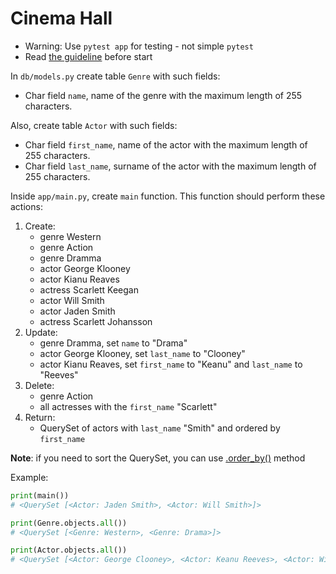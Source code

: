 # Cinema Hall

- Warning: Use `pytest app` for testing - not simple `pytest`
- Read [the guideline](https://github.com/mate-academy/py-task-guideline/blob/main/README.md) before start

In `db/models.py` create table `Genre` with such fields:
- Char field `name`, name of the genre with the maximum length of 255 
characters.

Also, create table `Actor` with such fields:
- Char field `first_name`, name of the actor with the maximum length of 255 
characters.
- Char field `last_name`, surname of the actor with the maximum length of 255 
characters.

Inside `app/main.py`, create `main` function.
This function should perform these actions:
1. Create:
   - genre Western
   - genre Action
   - genre Dramma
   - actor George Klooney
   - actor Kianu Reaves
   - actress Scarlett Keegan
   - actor Will Smith
   - actor Jaden Smith
   - actress Scarlett Johansson
2. Update:
   - genre Dramma, set `name` to "Drama"
   - actor George Klooney, set `last_name` to "Clooney"
   - actor Kianu Reaves, set `first_name` to "Keanu" and `last_name` to "Reeves"
3. Delete:
   - genre Action
   - all actresses with the `first_name` "Scarlett"
4. Return:
   - QuerySet of actors with `last_name` "Smith" and ordered by `first_name`
   
**Note**: if you need to sort the QuerySet, you can use 
[.order_by()](https://docs.djangoproject.com/en/4.0/ref/models/querysets/#order-by) 
method

Example:
```python
print(main())
# <QuerySet [<Actor: Jaden Smith>, <Actor: Will Smith>]>

print(Genre.objects.all())
# <QuerySet [<Genre: Western>, <Genre: Drama>]>

print(Actor.objects.all())
# <QuerySet [<Actor: George Clooney>, <Actor: Keanu Reeves>, <Actor: Will Smith>, <Actor: Jaden Smith>]>
```

